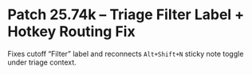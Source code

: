 # Patch 25.74k – Triage Filter Label + Hotkey Routing Fix

Fixes cutoff “Filter” label and reconnects `Alt+Shift+N` sticky note toggle under triage context.
